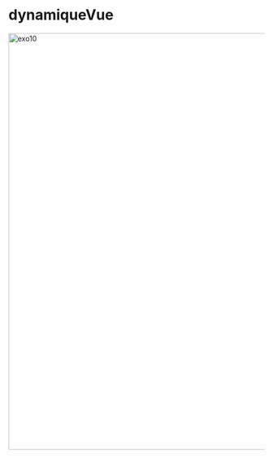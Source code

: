 # dynamiqueVue

<img width="819" alt="exo10" src="https://github.com/Camille-Durand/CoursVue/assets/75265358/6b879f91-4e6a-4e9d-a4f0-6af680d162d7">
